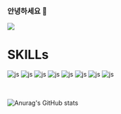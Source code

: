 ### 안녕하세요 👋

<img src="https://capsule-render.vercel.app/api?type=soft&color=64aee0&height=150&section=header&text=이택승%20Profile&fontSize=50" />
<br/>
<h1>SKILLs</h1>

![js](https://img.shields.io/badge/Java-ED8B00?style=for-the-badge&logo=openjdk&logoColor=white)
![js](https://img.shields.io/badge/HTML-239120?style=for-the-badge&logo=html5&logoColor=white)
![js](https://img.shields.io/badge/CSS-239120?&style=for-the-badge&logo=css3&logoColor=white)
![js](https://img.shields.io/badge/JavaScript-F7DF1E?style=for-the-badge&logo=JavaScript&logoColor=white)
![js](https://img.shields.io/badge/React-20232A?style=for-the-badge&logo=react&logoColor=61DAFB)
![js](https://img.shields.io/badge/Spring-6DB33F?style=for-the-badge&logo=spring&logoColor=white)
![js](https://img.shields.io/badge/Windows-0078D6?style=for-the-badge&logo=windows&logoColor=white)
![js](https://img.shields.io/badge/Oracle-F80000?style=for-the-badge&logo=Oracle&logoColor=white)

<br/><br/>
![Anurag's GitHub stats](https://github-readme-stats.vercel.app/api?username=LEETAEKSEUNG&hide=contribs,prs&show_icons=true&theme=graywhite)

<br/><br/>

